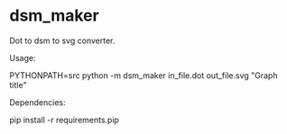 dsm_maker
=========

Dot to dsm to svg converter.

Usage:

  PYTHONPATH=src python -m dsm_maker in_file.dot out_file.svg "Graph title"

Dependencies:

  pip install -r requirements.pip
